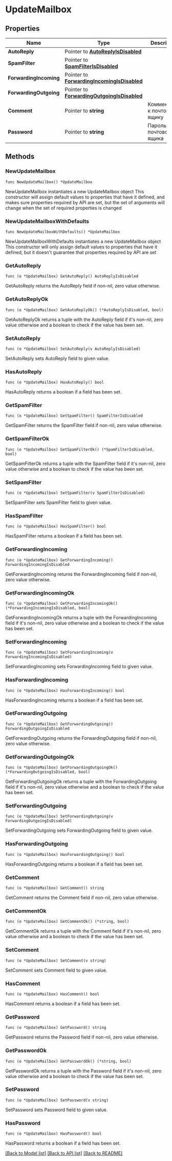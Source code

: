 # UpdateMailbox

## Properties

Name | Type | Description | Notes
------------ | ------------- | ------------- | -------------
**AutoReply** | Pointer to [**AutoReplyIsDisabled**](AutoReplyIsDisabled.md) |  | [optional] 
**SpamFilter** | Pointer to [**SpamFilterIsDisabled**](SpamFilterIsDisabled.md) |  | [optional] 
**ForwardingIncoming** | Pointer to [**ForwardingIncomingIsDisabled**](ForwardingIncomingIsDisabled.md) |  | [optional] 
**ForwardingOutgoing** | Pointer to [**ForwardingOutgoingIsDisabled**](ForwardingOutgoingIsDisabled.md) |  | [optional] 
**Comment** | Pointer to **string** | Комментарий к почтовому ящику | [optional] 
**Password** | Pointer to **string** | Пароль почтового ящика | [optional] 

## Methods

### NewUpdateMailbox

`func NewUpdateMailbox() *UpdateMailbox`

NewUpdateMailbox instantiates a new UpdateMailbox object
This constructor will assign default values to properties that have it defined,
and makes sure properties required by API are set, but the set of arguments
will change when the set of required properties is changed

### NewUpdateMailboxWithDefaults

`func NewUpdateMailboxWithDefaults() *UpdateMailbox`

NewUpdateMailboxWithDefaults instantiates a new UpdateMailbox object
This constructor will only assign default values to properties that have it defined,
but it doesn't guarantee that properties required by API are set

### GetAutoReply

`func (o *UpdateMailbox) GetAutoReply() AutoReplyIsDisabled`

GetAutoReply returns the AutoReply field if non-nil, zero value otherwise.

### GetAutoReplyOk

`func (o *UpdateMailbox) GetAutoReplyOk() (*AutoReplyIsDisabled, bool)`

GetAutoReplyOk returns a tuple with the AutoReply field if it's non-nil, zero value otherwise
and a boolean to check if the value has been set.

### SetAutoReply

`func (o *UpdateMailbox) SetAutoReply(v AutoReplyIsDisabled)`

SetAutoReply sets AutoReply field to given value.

### HasAutoReply

`func (o *UpdateMailbox) HasAutoReply() bool`

HasAutoReply returns a boolean if a field has been set.

### GetSpamFilter

`func (o *UpdateMailbox) GetSpamFilter() SpamFilterIsDisabled`

GetSpamFilter returns the SpamFilter field if non-nil, zero value otherwise.

### GetSpamFilterOk

`func (o *UpdateMailbox) GetSpamFilterOk() (*SpamFilterIsDisabled, bool)`

GetSpamFilterOk returns a tuple with the SpamFilter field if it's non-nil, zero value otherwise
and a boolean to check if the value has been set.

### SetSpamFilter

`func (o *UpdateMailbox) SetSpamFilter(v SpamFilterIsDisabled)`

SetSpamFilter sets SpamFilter field to given value.

### HasSpamFilter

`func (o *UpdateMailbox) HasSpamFilter() bool`

HasSpamFilter returns a boolean if a field has been set.

### GetForwardingIncoming

`func (o *UpdateMailbox) GetForwardingIncoming() ForwardingIncomingIsDisabled`

GetForwardingIncoming returns the ForwardingIncoming field if non-nil, zero value otherwise.

### GetForwardingIncomingOk

`func (o *UpdateMailbox) GetForwardingIncomingOk() (*ForwardingIncomingIsDisabled, bool)`

GetForwardingIncomingOk returns a tuple with the ForwardingIncoming field if it's non-nil, zero value otherwise
and a boolean to check if the value has been set.

### SetForwardingIncoming

`func (o *UpdateMailbox) SetForwardingIncoming(v ForwardingIncomingIsDisabled)`

SetForwardingIncoming sets ForwardingIncoming field to given value.

### HasForwardingIncoming

`func (o *UpdateMailbox) HasForwardingIncoming() bool`

HasForwardingIncoming returns a boolean if a field has been set.

### GetForwardingOutgoing

`func (o *UpdateMailbox) GetForwardingOutgoing() ForwardingOutgoingIsDisabled`

GetForwardingOutgoing returns the ForwardingOutgoing field if non-nil, zero value otherwise.

### GetForwardingOutgoingOk

`func (o *UpdateMailbox) GetForwardingOutgoingOk() (*ForwardingOutgoingIsDisabled, bool)`

GetForwardingOutgoingOk returns a tuple with the ForwardingOutgoing field if it's non-nil, zero value otherwise
and a boolean to check if the value has been set.

### SetForwardingOutgoing

`func (o *UpdateMailbox) SetForwardingOutgoing(v ForwardingOutgoingIsDisabled)`

SetForwardingOutgoing sets ForwardingOutgoing field to given value.

### HasForwardingOutgoing

`func (o *UpdateMailbox) HasForwardingOutgoing() bool`

HasForwardingOutgoing returns a boolean if a field has been set.

### GetComment

`func (o *UpdateMailbox) GetComment() string`

GetComment returns the Comment field if non-nil, zero value otherwise.

### GetCommentOk

`func (o *UpdateMailbox) GetCommentOk() (*string, bool)`

GetCommentOk returns a tuple with the Comment field if it's non-nil, zero value otherwise
and a boolean to check if the value has been set.

### SetComment

`func (o *UpdateMailbox) SetComment(v string)`

SetComment sets Comment field to given value.

### HasComment

`func (o *UpdateMailbox) HasComment() bool`

HasComment returns a boolean if a field has been set.

### GetPassword

`func (o *UpdateMailbox) GetPassword() string`

GetPassword returns the Password field if non-nil, zero value otherwise.

### GetPasswordOk

`func (o *UpdateMailbox) GetPasswordOk() (*string, bool)`

GetPasswordOk returns a tuple with the Password field if it's non-nil, zero value otherwise
and a boolean to check if the value has been set.

### SetPassword

`func (o *UpdateMailbox) SetPassword(v string)`

SetPassword sets Password field to given value.

### HasPassword

`func (o *UpdateMailbox) HasPassword() bool`

HasPassword returns a boolean if a field has been set.


[[Back to Model list]](../README.md#documentation-for-models) [[Back to API list]](../README.md#documentation-for-api-endpoints) [[Back to README]](../README.md)


